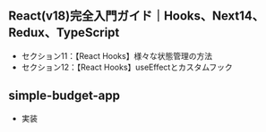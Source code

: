 ## React(v18)完全入門ガイド｜Hooks、Next14、Redux、TypeScript
- セクション11：【React Hooks】様々な状態管理の方法
- セクション12：【React Hooks】useEffectとカスタムフック

## simple-budget-app
- 実装